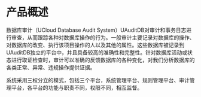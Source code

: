 

# 产品概述

数据库审计（UCloud Database Audit
System）UAuditDB对审计和事务日志进行审查，从而跟踪各种对数据库操作的行为。一般审计主要记录对数据库的操作、对数据库的改变、执行该项目操作的人以及其他的属性。这些数据库被记录到UAuditDB独立的平台中，并且具备较高的准确性和完整性。针对数据库活动或状态进行取证检查时，审计可以准确的反馈数据库的各种变化，对我们分析数据库的各类正常、异常、违规操作提供证据。

系统采用三权分立的模式，包括三个平台，系统管理平台、规则管理平台、审计管理平台，各平台的功能与职责不同，权限不同，相互监督。
